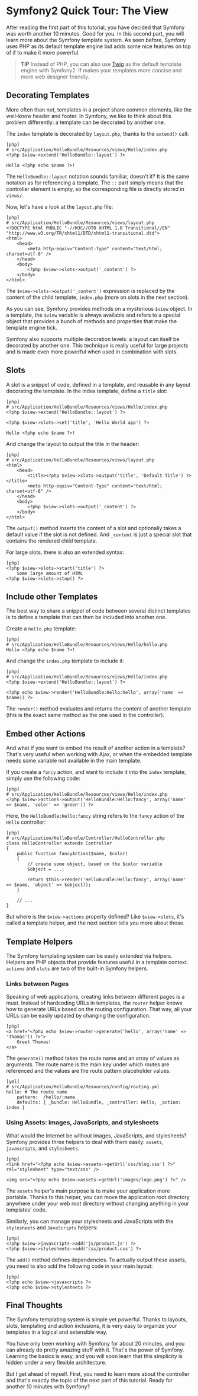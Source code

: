 Symfony2 Quick Tour: The View
=============================

After reading the first part of this tutorial, you have decided that Symfony
was worth another 10 minutes. Good for you. In this second part, you will
learn more about the Symfony template system. As seen before, Symfony uses PHP
as its default template engine but adds some nice features on top of if to
make it more powerful.

>**TIP**
>Instead of PHP, you can also use [Twig][1] as the default template engine with
>Symfony2. If makes your templates more concise and more web designer friendly.

Decorating Templates
--------------------

More often than not, templates in a project share common elements, like the
well-know header and footer. In Symfony, we like to think about this problem
differently: a template can be decorated by another one.

The `index` template is decorated by `layout.php`, thanks to the `extend()`
call:

    [php]
    # src/Application/HelloBundle/Resources/views/Hello/index.php
    <?php $view->extend('HelloBundle::layout') ?>

    Hello <?php echo $name ?>!

The `HelloBundle::layout` notation sounds familiar, doesn't it? It is the same
notation as for referencing a template. The `::` part simply means that the
controller element is empty, so the corresponding file is directly stored in
`views/`.

Now, let's have a look at the `layout.php` file:

    [php]
    # src/Application/HelloBundle/Resources/views/layout.php
    <!DOCTYPE html PUBLIC "-//W3C//DTD XHTML 1.0 Transitional//EN" "http://www.w3.org/TR/xhtml1/DTD/xhtml1-transitional.dtd">
    <html>
        <head>
            <meta http-equiv="Content-Type" content="text/html; charset=utf-8" />
        </head>
        <body>
            <?php $view->slots->output('_content') ?>
        </body>
    </html>

The `$view->slots->output('_content')` expression is replaced by the content
of the child template, `index.php` (more on slots in the next section).

As you can see, Symfony provides methods on a mysterious `$view` object. In a
template, the `$view` variable is always available and refers to a special
object that provides a bunch of methods and properties that make the template
engine tick.

Symfony also supports multiple decoration levels: a layout can itself be
decorated by another one. This technique is really useful for large projects
and is made even more powerful when used in combination with slots.

Slots
-----

A slot is a snippet of code, defined in a template, and reusable in any layout
decorating the template. In the index template, define a `title` slot:

    [php]
    # src/Application/HelloBundle/Resources/views/Hello/index.php
    <?php $view->extend('HelloBundle::layout') ?>

    <?php $view->slots->set('title', 'Hello World app') ?>

    Hello <?php echo $name ?>!

And change the layout to output the title in the header:

    [php]
    # src/Application/HelloBundle/Resources/views/layout.php
    <html>
        <head>
            <title><?php $view->slots->output('title', 'Default Title') ?></title>
            <meta http-equiv="Content-Type" content="text/html; charset=utf-8" />
        </head>
        <body>
            <?php $view->slots->output('_content') ?>
        </body>
    </html>

The `output()` method inserts the content of a slot and optionally takes a
default value if the slot is not defined. And `_content` is just a special
slot that contains the rendered child template.

For large slots, there is also an extended syntax:

    [php]
    <?php $view->slots->start('title') ?>
        Some large amount of HTML
    <?php $view->slots->stop() ?>

Include other Templates
-----------------------

The best way to share a snippet of code between several distinct templates is
to define a template that can then be included into another one.

Create a `hello.php` template:

    [php]
    # src/Application/HelloBundle/Resources/views/Hello/hello.php
    Hello <?php echo $name ?>!

And change the `index.php` template to include it:

    [php]
    # src/Application/HelloBundle/Resources/views/Hello/index.php
    <?php $view->extend('HelloBundle::layout') ?>

    <?php echo $view->render('HelloBundle:Hello:hello', array('name' => $name)) ?>

The `render()` method evaluates and returns the content of another template
(this is the exact same method as the one used in the controller).

Embed other Actions
-------------------

And what if you want to embed the result of another action in a template?
That's very useful when working with Ajax, or when the embedded template needs
some variable not available in the main template.

If you create a `fancy` action, and want to include it into the `index`
template, simply use the following code:

    [php]
    # src/Application/HelloBundle/Resources/views/Hello/index.php
    <?php $view->actions->output('HelloBundle:Hello:fancy', array('name' => $name, 'color' => 'green')) ?>

Here, the `HelloBundle:Hello:fancy` string refers to the `fancy` action of the
`Hello` controller:

    [php]
    # src/Application/HelloBundle/Controller/HelloController.php
    class HelloController extends Controller
    {
        public function fancyAction($name, $color)
        {
            // create some object, based on the $color variable
            $object = ...;

            return $this->render('HelloBundle:Hello:fancy', array('name' => $name, 'object' => $object));
        }

        // ...
    }

But where is the `$view->actions` property defined? Like `$view->slots`, it's
called a template helper, and the next section tells you more about those.

Template Helpers
----------------

The Symfony templating system can be easily extended via helpers. Helpers are
PHP objects that provide features useful in a template context. `actions` and
`slots` are two of the built-in Symfony helpers.

### Links between Pages

Speaking of web applications, creating links between different pages is a
must. Instead of hardcoding URLs in templates, the `router` helper knows how
to generate URLs based on the routing configuration. That way, all your URLs
can be easily updated by changing the configuration.

    [php]
    <a href="<?php echo $view->router->generate('hello', array('name' => 'Thomas')) ?>">
        Greet Thomas!
    </a>

The `generate()` method takes the route name and an array of values as
arguments. The route name is the main key under which routes are referenced
and the values are the route pattern placeholder values:

    [yml]
    # src/Application/HelloBundle/Resources/config/routing.yml
    hello: # The route name
        pattern:  /hello/:name
        defaults: { _bundle: HelloBundle, _controller: Hello, _action: index }

### Using Assets: images, JavaScripts, and stylesheets

What would the Internet be without images, JavaScripts, and stylesheets?
Symfony provides three helpers to deal with them easily: `assets`,
`javascripts`, and `stylesheets`.

    [php]
    <link href="<?php echo $view->assets->getUrl('css/blog.css') ?>" rel="stylesheet" type="text/css" />

    <img src="<?php echo $view->assets->getUrl('images/logo.png') ?>" />

The `assets` helper's main purpose is to make your application more portable.
Thanks to this helper, you can move the application root directory anywhere under your
web root directory without changing anything in your templates' code.

Similarly, you can manage your stylesheets and JavaScripts with the
`stylesheets` and `JavaScripts` helpers:

    [php]
    <?php $view->javascripts->add('js/product.js') ?>
    <?php $view->stylesheets->add('css/product.css') ?>

The `add()` method defines dependencies. To actually output these assets, you
need to also add the following code in your main layout:

    [php]
    <?php echo $view->javascripts ?>
    <?php echo $view->stylesheets ?>

Final Thoughts
--------------

The Symfony templating system is simple yet powerful. Thanks to layouts,
slots, templating and action inclusions, it is very easy to organize your
templates in a logical and extensible way.

You have only been working with Symfony for about 20 minutes, and you can
already do pretty amazing stuff with it. That's the power of Symfony. Learning
the basics is easy, and you will soon learn that this simplicity is hidden
under a very flexible architecture.

But I get ahead of myself. First, you need to learn more about the controller
and that's exactly the topic of the next part of this tutorial. Ready for
another 10 minutes with Symfony?

[1]: http://www.symfony-reloaded.org/guides/Twig
